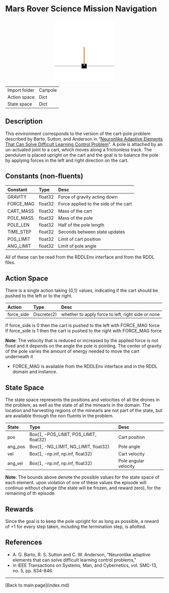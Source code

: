 <p style="font-size:25px;text-align:left"><b>Mars Rover Science Mission Navigation</b></p>

<div style="width:100%;text-align:center;">
  <a href="images/cart_pole.gif">
    <img src="images/cart_pole.gif" height="190" width="190" />
  </a>
</div>

|       |      |
|:------------------|:------------|
| Import folder     | Cartpole    |
| Action space      | Dict        |
| State space       | Dict        |


## Description
This environment corresponds to the version of the cart-pole problem described by Barto, Sutton, and Anderson 
in “[Neuronlike Adaptive Elements That Can Solve Difficult Learning Control Problem](https://ieeexplore.ieee.org/document/6313077)”.
A pole is attached by an un-actuated joint to a cart, which moves along a frictionless track. 
The pendulum is placed upright on the cart and the goal is to balance the pole by applying forces in the left and right direction on the cart.

## Constants (non-fluents)

| Constant     | Type             |  Desc                                               |
|:-------------|:-----------------|:----------------------------------------------------|
| GRAVITY      | float32          |  Force of gravity acting down                       |
| FORCE_MAG    | float32          |  Force applied to the side of the cart              |
| CART_MASS    | float32          |  Mass of the cart                                   |
| POLE_MASS    | float32          |  Mass of the pole                                   |
| POLE_LEN     | float32          |  Half of the pole length                            |
| TIME_STEP    | float32          |  Seconds between state updates                      |
| POS_LIMIT    | float32          |  Limit of cart position                             |
| ANG_LIMIT    | float32          |  Limit of pole angle                                |

All of these can be read from the RDDLEnv interface and from the RDDL files.

## Action Space

There is a single action taking {0,1} values, indicating if the cart should be pushed to the left or to the right.

| Action               | Type             |  Desc                                                  |
|:---------------------|:-----------------|:-------------------------------------------------------|
| force_side           | Discrete(2)      |  whether to apply force to left, right side or none    |

If force_side is 0 then the cart is pushed to the left with FORCE_MAG force \
If force_side is 1 then the cart is pushed to the right with FORCE_MAG force 

**Note**: The velocity that is reduced or increased by the applied force is not fixed and it depends on the angle the pole is pointing. The center of gravity of the pole varies the amount of energy needed to move the cart underneath it

- FORCE_MAG is available from the RDDLEnv interface and in the RDDL domain and instance.

## State Space

The state space represents the positions and velocities of all the drones in the problem, as well as the state of all the minearls in the domain.
The location and harvesting regions of the minearls are not part of the state, but are available through the non fluents in the problem.

| State             | Type                                   |  Desc                         |
|:------------------|:---------------------------------------|:------------------------------|
| pos               | Box(1, -POS_LIMIT, POS_LIMIT, float32) |  Cart position                |
| ang_pos           | Box(1, -NG_LIMIT, NG_LIMIT, float32)   |  Pole angle                   |
| vel               | Box(1, -np.inf, np.inf, float32)       |  Cart velocity                |
| ang_vel           | Box(1, -np.inf, np.inf, float32)       |  Pole angular velocity        |

**Note**: The bounds above denote the possible values for the state space of each element. upon violation of one of these values the episode will continuo without change (the state will be frozen, and reward zero), for the remaining of th episode.

## Rewards
Since the goal is to keep the pole upright for as long as possible, a reward of +1 for every step taken, including the termination step, is allotted.


## References
- A. G. Barto, R. S. Sutton and C. W. Anderson, "Neuronlike adaptive elements that can solve difficult learning control problems," 
- in IEEE Transactions on Systems, Man, and Cybernetics, vol. SMC-13, no. 5, pp. 834-846.

<hr>
[Back to main page](index.md)


